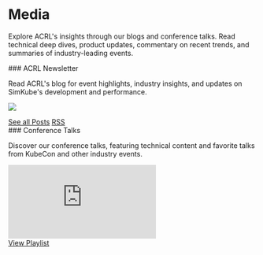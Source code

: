 # Media

Explore ACRL's insights through our blogs and conference talks.  Read technical deep dives, product updates, commentary
on recent trends, and summaries of industry-leading events.

<div class="flex twocols" markdown="1">

<div class="subsection" markdown="1">
### ACRL Newsletter

Read ACRL's blog for event highlights, industry insights, and updates on SimKube's development and performance.

<a href="https://blog.appliedcomputing.io/p/announcing-simkube-v10"><img src="/img/substack-simkube.jpg"></a>

<div class="buttons">
  <a class="external" href="https://blog.appliedcomputing.io">See all Posts</a>
  <a class="rss icon" href="http://127.0.0.1:8000/feed_rss_created.xml"><span class="icon-text">RSS</span></a>
</div>
</div>

<div class="subsection" markdown="1">
### Conference Talks

Discover our conference talks, featuring technical content and favorite talks from KubeCon and other industry events.

<div class="youtube-container">
  <iframe
    src="https://www.youtube.com/embed/DvNh4Isqjng?si=IoUxe7ecfR3J5w9t"
    title="YouTube video player"
    frameborder="0"
    allow="accelerometer; autoplay; clipboard-write; encrypted-media; gyroscope; picture-in-picture; web-share"
    referrerpolicy="strict-origin-when-cross-origin"
    allowfullscreen>
  </iframe>
</div>

<div class="buttons">
  <a class="external" href="https://www.youtube.com/playlist?list=PLOgtqKaB5McBaIN-XMtvhWAkz0HnCmjDo">View Playlist</a>
</div>
</div>

</div>

